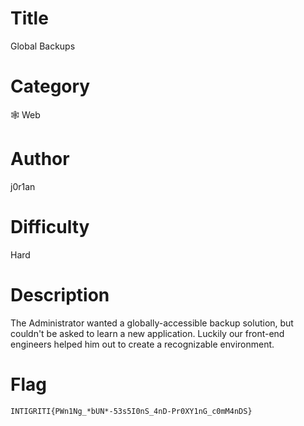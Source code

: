 # Title

Global Backups

# Category

🕸 Web

# Author

j0r1an

# Difficulty

Hard

# Description

The Administrator wanted a globally-accessible backup solution, but couldn't be asked to learn a new application. Luckily our front-end engineers helped him out to create a recognizable environment.

# Flag

`INTIGRITI{PWn1Ng_*bUN*-53s5I0nS_4nD-Pr0XY1nG_c0mM4nDS}`
